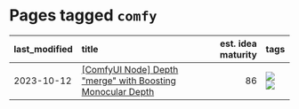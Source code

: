 # Pages tagged `comfy`

|last_modified|title|est. idea maturity|tags
|:---|:---|---:|:---|
|2023-10-12|[[ComfyUI Node] Depth "merge" with Boosting Monocular Depth](../comfy_bmd.md)|86|[![](https://img.shields.io/badge/tag-comfy-a3a5e9)](../tags/comfy.md) [![](https://img.shields.io/badge/tag-tooling-35d420)](../tags/tooling.md)|